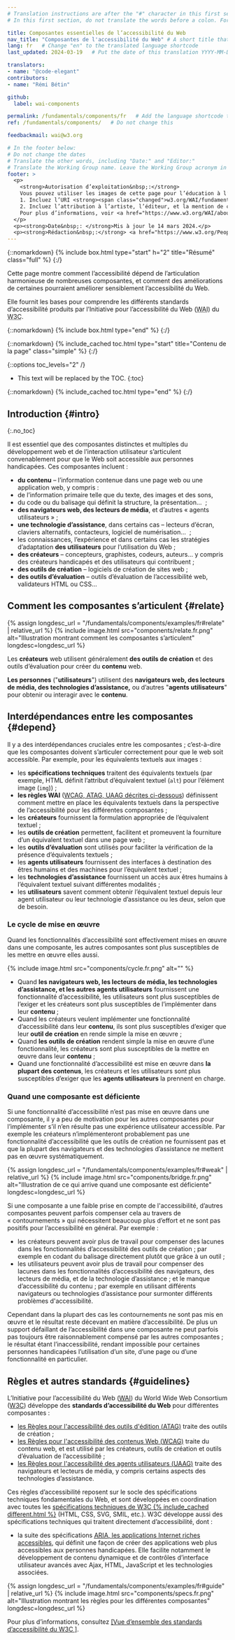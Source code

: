 ```yaml
---
# Translation instructions are after the "#" character in this first section. They are comments that do not show up in the web page. You do not need to translate the instructions after "#".
# In this first section, do not translate the words before a colon. For example, do not translate "title:". Do translate the text after "title:"

title: Composantes essentielles de l’accessibilité du Web
nav_title: "Composantes de l'accessibilité du Web" # A short title that is used in the navigation
lang: fr   # Change "en" to the translated language shortcode
last_updated: 2024-03-19   # Put the date of this translation YYYY-MM-DD (with month in the middle)

translators:
- name: "@code-elegant"
contributors:
- name: "Rémi Bétin"

github:
  label: wai-components

permalink: /fundamentals/components/fr   # Add the language shortcode to the end; for example /path/to/file/fr
ref: /fundamentals/components/   # Do not change this

feedbackmail: wai@w3.org

# In the footer below:
# Do not change the dates
# Translate the other words, including "Date:" and "Editor:"
# Translate the Working Group name. Leave the Working Group acronym in English.
footer: >
  <p>
    <strong>Autorisation d’exploitation&nbsp;:</strong>
    Vous pouvez utiliser les images de cette page pour l’éducation à l’accessibilité et sa sensibilisation si vous&nbsp;:<br>
    1. Incluez l’URI <strong><span class="changed">w3.org/WAI/fundamentals/components/</span> <em>en évidence</em></strong> à proximité de l’image, et <br>
    2. Incluez l’attribution à l’artiste, l’éditeur, et la mention de copyright dans tous les travaux publiés ou diffusés&nbsp;:<br><cite>Image par Michael Duffy, depuis&nbsp;: Essential Components of Web  Accessibility. Éditrice S. L. Henry. Copyright W3C <sup>®</sup> (MIT, ERCIM, Keio, Beihang). w3.org/WAI/fundamentals/components/</cite><br>
    Pour plus d’informations, voir <a href="https://www.w3.org/WAI/about/using-wai-material/" lang="en" hreflang="en">Using WAI Materials (en anglais)</a>.
  </p>
  <p><strong>Date&nbsp;: </strong>Mis à jour le 14 mars 2024.</p>
  <p><strong>Rédaction&nbsp;:</strong> <a href="https://www.w3.org/People/Shawn" lang="en" hreflang="en">Shawn Lawton Henry</a>. Graphiste&nbsp;: Michael Duffy.</p>
---
```


{::nomarkdown}
{% include box.html type="start" h="2" title="Résumé" class="full" %}
{:/}
 
Cette page montre comment l’accessibilité dépend de l’articulation harmonieuse de nombreuses composantes, et comment des améliorations de certaines pourraient améliorer sensiblement l’accessibilité du Web.
 
Elle fournit les bases pour comprendre les différents standards d’accessibilité produits par l’Initiative pour l’accessibilité du Web (<abbr lang="en" title="Web Accessibility Initiative">WAI</abbr>) du <abbr title="World Wide Web Consortium" lang="en">W3C</abbr>.
 
{::nomarkdown}
{% include box.html type="end" %}
{:/}
 
{::nomarkdown}
{% include_cached toc.html type="start" title="Contenu de la page" class="simple" %}
{:/}
 
{::options toc_levels="2" /}
 
-   This text will be replaced by the TOC.
{:toc}
 
{::nomarkdown}
{% include_cached toc.html type="end" %}
{:/}
 
 
## Introduction {#intro}
{:.no_toc}
 
Il est essentiel que des composantes distinctes et multiples du développement web et de l’interaction utilisateur s’articulent convenablement pour que le Web soit accessible aux personnes handicapées. Ces composantes incluent&nbsp;:
 
-   **du contenu** – l’information contenue dans une page web ou une application web, y compris&nbsp;:
  -   de l’information primaire telle que du texte, des images et des sons,
  -   du code ou du balisage qui définit la structure, la présentation… &nbsp;;
-   **des navigateurs web, des lecteurs de média**, et d’autres «&nbsp;agents utilisateurs&nbsp;»&nbsp;;
-   **une technologie d’assistance**, dans certains cas – lecteurs d’écran, claviers alternatifs, contacteurs, logiciel de numérisation… &nbsp;;
-   les connaissances, l’expérience et dans certains cas les stratégies d’adaptation **des utilisateurs** pour l’utilisation du Web&nbsp;;
-   **des créateurs** – concepteurs, graphistes, codeurs, auteurs… y compris des créateurs handicapés et des utilisateurs qui contribuent&nbsp;;
-   **des outils de création** – logiciels de création de sites web&nbsp;;
-   **des outils d’évaluation** – outils d’évaluation de l’accessibilité web, validateurs HTML ou CSS…
 
## Comment les composantes s’articulent {#relate}

{% assign longdesc_url = "/fundamentals/components/examples/fr#relate" | relative_url %}
{% include image.html src="components/relate.fr.png" alt="Illustration montrant comment les composantes s’articulent" longdesc=longdesc_url %}

Les **créateurs** web utilisent généralement **des outils de création** et des outils d’évaluation pour créer du **contenu** web.
 
**Les personnes** ("**utilisateurs**") utilisent des **navigateurs web, des lecteurs de média, des technologies d’assistance,** ou d’autres "**agents utilisateurs**" pour obtenir ou interagir avec le **contenu**.
 
## Interdépendances entre les composantes {#depend}
 
Il y a des interdépendances cruciales entre les composantes&nbsp;; c’est-à-dire que les composantes doivent s’articuler correctement pour que le web soit accessible. Par exemple, pour les équivalents textuels aux images&nbsp;:
 
-   les **spécifications techniques** traitent des équivalents textuels (par exemple, HTML définit l’attribut d’équivalent textuel (`alt`) pour l’élément image (`img`))&nbsp;;
-   **les règles WAI** ([WCAG, ATAG, UAAG décrites ci-dessous](#guidelines)) définissent comment mettre en place les équivalents textuels dans la perspective de l’accessibilité pour les différentes composantes&nbsp;;
-   les **créateurs** fournissent la formulation appropriée de l’équivalent textuel&nbsp;;
-   les **outils de création** permettent, facilitent et promeuvent la fourniture d’un équivalent textuel dans une page web&nbsp;;
-   les **outils d’évaluation** sont utilisés pour faciliter la vérification de la présence d’équivalents textuels&nbsp;;
-   les **agents utilisateurs** fournissent des interfaces à destination des êtres humains et des machines pour l’équivalent textuel&nbsp;;
-   les **technologies d’assistance** fournissent un accès aux êtres humains à l’équivalent textuel suivant différentes modalités&nbsp;;
-   les **utilisateurs** savent comment obtenir l’équivalent textuel depuis leur agent utilisateur ou leur technologie d’assistance ou les deux, selon que de besoin.
 
### Le cycle de mise en œuvre
 
Quand les fonctionnalités d’accessibilité sont effectivement mises en œuvre dans une composante, les autres composantes sont plus susceptibles de les mettre en œuvre elles aussi.

{% include image.html src="components/cycle.fr.png" alt="" %}
 
- Quand **les navigateurs web, les lecteurs de média, les technologies d’assistance, et les autres agents utilisateurs** fournissent une fonctionnalité d’accessibilité, les utilisateurs sont plus susceptibles de l’exiger  et les créateurs sont plus susceptibles de l’implémenter dans leur **contenu**&nbsp;;
- Quand les créateurs veulent implémenter une fonctionnalité d’accessibilité dans leur **contenu**, ils sont plus susceptibles d’exiger que leur **outil de création** en rende simple la mise en œuvre&nbsp;;
- Quand **les outils de création** rendent simple la mise en œuvre d’une fonctionnalité, les créateurs sont plus susceptibles de la mettre en œuvre dans leur **contenu**&nbsp;;
- Quand une fonctionnalité d’accessibilité est mise en œuvre dans  **la plupart des contenus**, les créateurs et les utilisateurs sont plus susceptibles d’exiger que les **agents utilisateurs** la prennent en charge.
 
### Quand une composante est déficiente
 
Si une fonctionnalité d’accessibilité n’est pas mise en œuvre dans une composante, il y a peu de motivation pour les autres composantes pour l’implémenter s’il n’en résulte pas une expérience utilisateur accessible. Par exemple les créateurs n’implémenteront probablement pas une fonctionnalité d’accessibilité que les outils de création ne fournissent pas et que la plupart des navigateurs et des technologies d’assistance ne mettent pas en œuvre systématiquement.

{% assign longdesc_url = "/fundamentals/components/examples/fr#weak" | relative_url %}
{% include image.html src="components/bridge.fr.png" alt="Illustration de ce qui arrive quand une composante est déficiente" longdesc=longdesc_url %}

Si une composante a une faible prise en compte de l'accessibilité, d’autres composantes peuvent parfois compenser cela au travers de «&nbsp;contournements&nbsp;» qui nécessitent beaucoup plus d’effort et ne sont pas positifs pour l’accessibilité en général. Par exemple&nbsp;:
 
-   les créateurs peuvent avoir plus de travail pour compenser des lacunes dans les fonctionnalités d’accessibilité des outils de création&nbsp;; par exemple en codant du balisage directement plutôt que grâce à un outil&nbsp;;
-   les utilisateurs peuvent avoir plus de travail pour compenser des lacunes dans les fonctionnalités d’accessibilité des navigateurs, des lecteurs de média, et de la technologie d’assistance&nbsp;; et le manque d’accessibilité du contenu&nbsp;; par exemple en utilisant différents navigateurs ou technologies d’assistance pour surmonter différents problèmes d'accessibilité.
 
Cependant dans la plupart des cas les contournements ne sont pas mis en œuvre et le résultat reste décevant en matière  d’accessibilité. De plus un support défaillant de l’accessibilité dans une composante ne peut parfois pas toujours être raisonnablement compensé par les autres composantes&nbsp;; le résultat étant l’inaccessibilité, rendant impossible pour certaines personnes handicapées l’utilisation d’un site, d’une page ou d’une fonctionnalité en particulier.
 
## Règles et autres standards {#guidelines}
 
L’Initiative pour l’accessibilité du Web (<abbr lang="en" title="Web Accessibility Initiative">[WAI](https://www.w3.org/WAI/)</abbr>) du <span lang="en">World Wide Web Consortium</span> ([W3C](https://www.w3.org/)) développe des **standards d’accessibilité du Web** pour différentes composantes&nbsp;:
 
-   [les Règles pour l'accessibilité des outils d'édition (<abbr lang="en" title="Authoring Tool Accessibility Guidelines">ATAG</abbr>)](/standards-guidelines/atag/) traite des outils de création&nbsp;;
-   [les Règles pour l'accessibilité des contenus Web (<abbr lang="en" title="Web Content Accessibility Guidelines">WCAG</abbr>)](/standards-guidelines/wcag/) traite du contenu web, et est utilisé par les créateurs, outils de création et outils d’évaluation de l’accessibilité&nbsp;;
-   [les Règles pour l'accessibilité des agents utilisateurs (<abbr lang="en" title="User Agent Accessibility Guidelines ">UAAG</abbr>)](/standards-guidelines/uaag/) traite des navigateurs et lecteurs de média, y compris certains aspects des technologies d’assistance.
 
Ces règles d’accessibilité reposent sur le socle des spécifications techniques fondamentales du Web, et sont développées en coordination avec toutes les <a href="https://www.w3.org/TR/">spécifications techniques de W3C {% include_cached different.html %}</a> (HTML, CSS, SVG, SMIL, etc.). W3C développe aussi des spécifications techniques qui traitent directement d’accessibilité, dont&nbsp;:
 
* la suite des spécifications [<abbr lang="en" title="Accessible Rich Internet Applications">ARIA</abbr>, les applications Internet riches accessibles](/standards-guidelines/aria/), qui définit une façon de créer des applications web plus accessibles aux personnes handicapées. Elle facilite notamment le développement de contenu dynamique et de contrôles d’interface utilisateur avancés avec Ajax, HTML, JavaScript et les technologies associées.

{% assign longdesc_url = "/fundamentals/components/examples/fr#guide" | relative_url %}
{% include image.html src="components/specs.fr.png" alt="Illustration montrant les règles pour les différentes composantes" longdesc=longdesc_url %}

Pour plus d’informations, consultez [[Vue d’ensemble des standards d’accessibilité du W3C
]](/standards-guidelines/).
